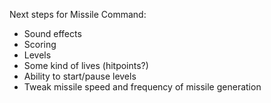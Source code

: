 Next steps for Missile Command:
 - Sound effects
 - Scoring
 - Levels
 - Some kind of lives (hitpoints?)
 - Ability to start/pause levels
 - Tweak missile speed and frequency of missile generation
